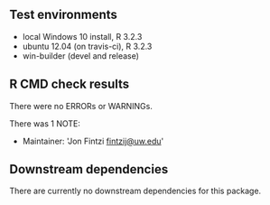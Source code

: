 ## Test environments
* local Windows 10 install, R 3.2.3
* ubuntu 12.04 (on travis-ci), R 3.2.3
* win-builder (devel and release)

## R CMD check results
There were no ERRORs or WARNINGs. 

There was 1 NOTE:

* Maintainer: 'Jon Fintzi <fintzij@uw.edu>'


## Downstream dependencies
There are currently no downstream dependencies for this package.
